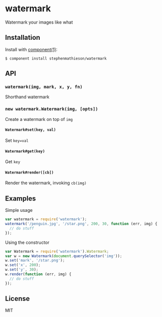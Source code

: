 
# watermark

  Watermark your images like what

## Installation

  Install with [component(1)](http://component.io):

    $ component install stephenmathieson/watermark

## API

### `watermark(img, mark, x, y, fn)`

  Shorthand watermark

### `new watermark.Watermark(img, [opts])`

  Create a watermark on top of `img`

#### `Watermark#set(key, val)`

  Set `key=val`

#### `Watermark#get(key)`

  Get `key`

#### `Watermark#render([cb])`

  Render the watermark, invoking `cb(img)`


## Examples

  Simple usage

```js
var watermark = require('watermark');
watermark('/penguin.jpg', '/star.png', 200, 30, function (err, img) {
  // do stuff
});
```

  Using the constructor

```js
var Watermark = require('watermark').Watermark;
var w = new Watermark(document.querySelector('img'));
w.set('mark', '/star.png');
w.set('x', 200);
w.set('y', 30);
w.render(function (err, img) {
  // do stuff
});
```

## License

  MIT
